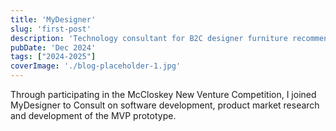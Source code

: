 ```yaml
---
title: 'MyDesigner'
slug: 'first-post'
description: 'Technology consultant for B2C designer furniture recommendation software development'
pubDate: 'Dec 2024'
tags: ["2024-2025"]
coverImage: './blog-placeholder-1.jpg'
---
```


Through participating in the McCloskey New Venture Competition, I joined MyDesigner to Consult on software development, product market research and development of the MVP prototype.

